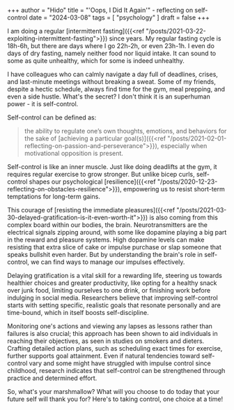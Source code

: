 +++
author = "Hido"
title = "'Oops, I Did It Again'" - reflecting on self-control
date = "2024-03-08"
tags = [
  "psychology"
]
draft = false
+++

I am doing a regular [intermittent fasting]({{<ref "/posts/2021-03-22-exploiting-intermittent-fasting">}}) since years. My regular fasting cycle is 18h-6h, but there are days where I go 22h-2h, or even 23h-1h. I even do days of dry fasting, namely neither food nor liquid intake. It can sound to some as quite unhealthy, which for some is indeed unhealthy. 

I have colleagues who can calmly navigate a day full of deadlines, crises, and last-minute meetings without breaking a sweat. Some of my friends, despite a hectic schedule, always find time for the gym, meal prepping, and even a side hustle. What's the secret? I don't think it is an superhuman power - it is self-control.

Self-control can be defined as:
> the ability to regulate one’s own thoughts, emotions, and behaviors for the sake of [achieving a particular goal(s)]({{<ref "/posts/2021-02-01-reflecting-on-passion-and-perseverance">}}), especially when motivational opposition is present.

Self-control is like an inner muscle. Just like doing deadlifts at the gym, it requires regular exercise to grow stronger. But unlike bicep curls, self-control shapes our psychological [resilience]({{<ref "/posts/2020-12-23-reflecting-on-obstacles-resilience">}}), empowering us to resist short-term temptations for long-term gains.

This courage of [resisting the immediate pleasures]({{<ref "/posts/2021-03-30-delayed-gratification-is-it-even-worth-it">}}) is also coming from this complex board within our bodies, the brain. Neurotransmitters are the electrical signals zipping around, with some like dopamine playing a big part in the reward and pleasure systems. High dopamine levels can make resisting that extra slice of cake or impulse purchase or slap someone that speaks bullshit even harder. But by understanding the brain's role in self-control, we can find ways to manage our impulses effectively.

Delaying gratification is a vital skill for a rewarding life, steering us towards healthier choices and greater productivity, like opting for a healthy snack over junk food, limiting ourselves to one drink, or finishing work before indulging in social media. Researchers believe that improving self-control starts with setting specific, realistic goals that resonate personally and are time-bound, which in itself boosts self-discipline. 

Monitoring one's actions and viewing any lapses as lessons rather than failures is also crucial; this approach has been shown to aid individuals in reaching their objectives, as seen in studies on smokers and dieters. Crafting detailed action plans, such as scheduling exact times for exercise, further supports goal attainment. Even if natural tendencies toward self-control vary and some might have struggled with impulse control since childhood, research indicates that self-control can be strengthened through practice and determined effort.

So, what's your marshmallow? What will you choose to do today that your future self will thank you for? Here's to taking control, one choice at a time!